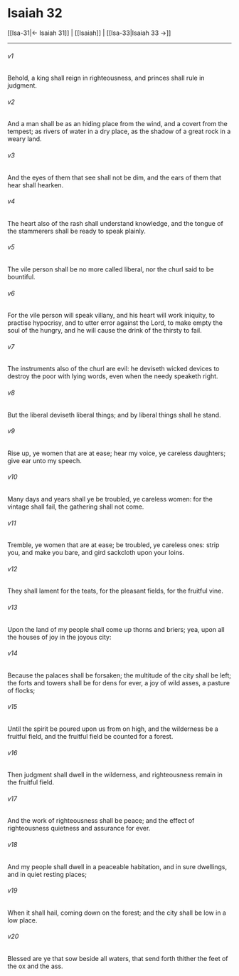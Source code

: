 # Isaiah 32

[[Isa-31|← Isaiah 31]] | [[Isaiah]] | [[Isa-33|Isaiah 33 →]]
***

###### v1
Behold, a king shall reign in righteousness, and princes shall rule in judgment.
###### v2
And a man shall be as an hiding place from the wind, and a covert from the tempest; as rivers of water in a dry place, as the shadow of a great rock in a weary land.
###### v3
And the eyes of them that see shall not be dim, and the ears of them that hear shall hearken.
###### v4
The heart also of the rash shall understand knowledge, and the tongue of the stammerers shall be ready to speak plainly.
###### v5
The vile person shall be no more called liberal, nor the churl said to be bountiful.
###### v6
For the vile person will speak villany, and his heart will work iniquity, to practise hypocrisy, and to utter error against the Lord, to make empty the soul of the hungry, and he will cause the drink of the thirsty to fail.
###### v7
The instruments also of the churl are evil: he deviseth wicked devices to destroy the poor with lying words, even when the needy speaketh right.
###### v8
But the liberal deviseth liberal things; and by liberal things shall he stand.
###### v9
Rise up, ye women that are at ease; hear my voice, ye careless daughters; give ear unto my speech.
###### v10
Many days and years shall ye be troubled, ye careless women: for the vintage shall fail, the gathering shall not come.
###### v11
Tremble, ye women that are at ease; be troubled, ye careless ones: strip you, and make you bare, and gird sackcloth upon your loins.
###### v12
They shall lament for the teats, for the pleasant fields, for the fruitful vine.
###### v13
Upon the land of my people shall come up thorns and briers; yea, upon all the houses of joy in the joyous city:
###### v14
Because the palaces shall be forsaken; the multitude of the city shall be left; the forts and towers shall be for dens for ever, a joy of wild asses, a pasture of flocks;
###### v15
Until the spirit be poured upon us from on high, and the wilderness be a fruitful field, and the fruitful field be counted for a forest.
###### v16
Then judgment shall dwell in the wilderness, and righteousness remain in the fruitful field.
###### v17
And the work of righteousness shall be peace; and the effect of righteousness quietness and assurance for ever.
###### v18
And my people shall dwell in a peaceable habitation, and in sure dwellings, and in quiet resting places;
###### v19
When it shall hail, coming down on the forest; and the city shall be low in a low place.
###### v20
Blessed are ye that sow beside all waters, that send forth thither the feet of the ox and the ass. 
